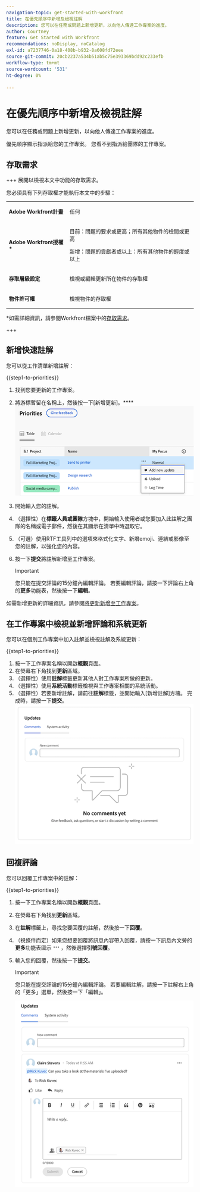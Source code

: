 ```yaml
---
navigation-topic: get-started-with-workfront
title: 在優先順序中新增及檢視註解
description: 您可以在任務或問題上新增更新，以向他人傳達工作專案的進度。
author: Courtney
feature: Get Started with Workfront
recommendations: noDisplay, noCatalog
exl-id: a7237746-0a18-408b-b932-8a608fd72eee
source-git-commit: 20cb2237a534b51ab5c75e393369bdd92c233efb
workflow-type: tm+mt
source-wordcount: '531'
ht-degree: 0%

---
```


# 在優先順序中新增及檢視註解

您可以在任務或問題上新增更新，以向他人傳達工作專案的進度。

優先順序顯示指派給您的工作專案。 您看不到指派給團隊的工作專案。

## 存取需求

+++ 展開以檢視本文中功能的存取需求。

您必須具有下列存取權才能執行本文中的步驟：

<table style="table-layout:auto"> 
 <col> 
 </col> 
 <col> 
 </col> 
 <tbody> 
  <tr> 
   <td role="rowheader"><strong>Adobe Workfront計畫</strong></td> 
   <td> <p>任何</p> </td> 
  </tr> 
  <tr> 
   <td role="rowheader"><strong>Adobe Workfront授權*</strong></td> 
   <td> 
   <p>目前：問題<!--and documents-->的要求或更高；所有其他物件的檢閱或更高</p>
   <p>新增：問題<!--and documents-->的貢獻者或以上：所有其他物件的輕度或以上</p> 
   </td> 
  </tr> 
  <tr> 
   <td role="rowheader"><strong>存取層級設定</strong></td> 
   <td> <p>檢視或編輯更新所在物件的存取權</p></td> 
  </tr> 
  <tr> 
   <td role="rowheader"><strong>物件許可權</strong></td> 
   <td> <p>檢視物件的存取權</p></td> 
  </tr> 
 </tbody> 
</table>

*如需詳細資訊，請參閱Workfront檔案中的[存取需求](/help/quicksilver/administration-and-setup/add-users/access-levels-and-object-permissions/access-level-requirements-in-documentation.md)。

+++


## 新增快速註解

您可以從工作清單新增註解：

{{step1-to-priorities}}

1. 找到您要更新的工作專案。
1. 將游標暫留在名稱上，然後按一下[新增更新]。****
   ![](assets/add-update.png)
   <!--new screen for prod ![](assets/update-log-upload.png)-->
1. 開始輸入您的註解。
1. （選擇性）在&#x200B;**標籤人員或團隊**&#x200B;方塊中，開始輸入使用者或您要加入此註解之團隊的名稱或電子郵件，然後在其顯示在清單中時選取它。
1. （可選）使用RTF工具列中的選項來格式化文字、新增emoji、連結或影像至您的註解，以強化您的內容。
1. 按一下&#x200B;**提交**&#x200B;將註解新增至工作專案。

   >[!IMPORTANT]
   >
   >您只能在提交評論的15分鐘內編輯評論。 若要編輯評論，請按一下評論右上角的&#x200B;**更多**&#x200B;功能表，然後按一下&#x200B;**編輯**。

如需新增更新的詳細資訊，請參閱[將更新新增至工作專案](/help/quicksilver/workfront-basics/updating-work-items-and-viewing-updates/update-work.md)。

## 在工作專案中檢視並新增評論和系統更新

您可以在個別工作專案中加入註解並檢視註解及系統更新：

{{step1-to-priorities}}

1. 按一下工作專案名稱以開啟&#x200B;**概觀**&#x200B;頁面。
1. 在熒幕右下角找到&#x200B;**更新**&#x200B;區域。
1. （選擇性）使用&#x200B;**註解**&#x200B;標籤更新其他人對工作專案所做的更新。
1. （選擇性）使用&#x200B;**系統活動**&#x200B;標籤檢視與工作專案相關的系統活動。
1. （選擇性）若要新增註解，請前往&#x200B;**註解**&#x200B;標籤，並開始輸入[新增註解]方塊。 完成時，請按一下&#x200B;**提交**。
   ![](assets/updates-area-in-overview.png)

## 回複評論

您可以回覆工作專案中的註解：

{{step1-to-priorities}}

1. 按一下工作專案名稱以開啟&#x200B;**概觀**&#x200B;頁面。
1. 在熒幕右下角找到&#x200B;**更新**&#x200B;區域。
1. 在&#x200B;**註解**&#x200B;標籤上，尋找您要回覆的註解，然後按一下&#x200B;**回覆**。
1. （視條件而定）如果您想要回覆將訊息內容帶入回覆，請按一下訊息內文旁的&#x200B;**更多**&#x200B;功能表圖示![](assets/more-icon.png)，然後選擇&#x200B;**引號回覆**。

1. 輸入您的回覆，然後按一下&#x200B;**提交**。

   >[!IMPORTANT]
   >
   >您只能在提交評論的15分鐘內編輯評論。 若要編輯註解，請按一下註解右上角的「更多」選單，然後按一下「編輯」。

   ![](assets/reply-to-comment.png)
